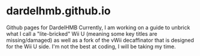 # dardelhmb.github.io
Github pages for DardelHMB
Currently, I am working on a guide to unbrick what I call a "lite-bricked" Wii U (meaning some key titles are missing/damaged) as well as a fork of the vWii decaffinator that is designed for the Wii U side.
I'm not the best at coding, I will be taking my time.
